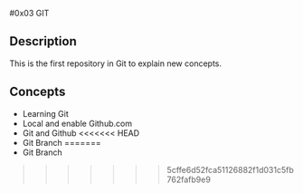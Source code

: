 #0x03 GIT

## Description

This is the first repository in Git to explain new concepts.

## Concepts

* Learning Git
* Local and enable Github.com
* Git and Github
<<<<<<< HEAD
* Git Branch
=======
* Git Branch
>>>>>>> 5cffe6d52fca51126882f1d031c5fb762fafb9e9
